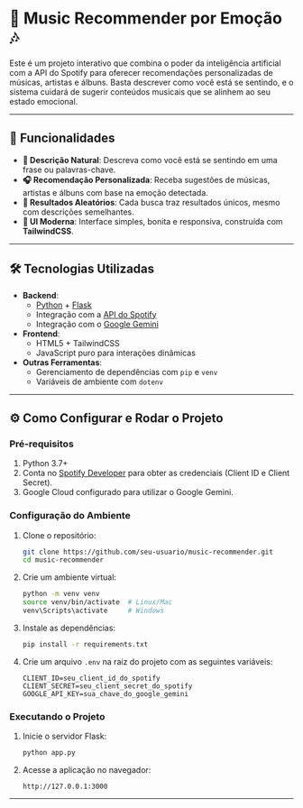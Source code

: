 # 🎵 **Music Recommender por Emoção** 🎶

Este é um projeto interativo que combina o poder da inteligência artificial com a API do Spotify para oferecer recomendações personalizadas de músicas, artistas e álbuns. Basta descrever como você está se sentindo, e o sistema cuidará de sugerir conteúdos musicais que se alinhem ao seu estado emocional. 

---

## 🚀 **Funcionalidades**
- **🎤 Descrição Natural**: Descreva como você está se sentindo em uma frase ou palavras-chave.
- **🎧 Recomendação Personalizada**: Receba sugestões de músicas, artistas e álbuns com base na emoção detectada.
- **🔄 Resultados Aleatórios**: Cada busca traz resultados únicos, mesmo com descrições semelhantes.
- **🌟 UI Moderna**: Interface simples, bonita e responsiva, construída com **TailwindCSS**.

---

## 🛠️ **Tecnologias Utilizadas**
- **Backend**: 
  - [Python](https://www.python.org/) + [Flask](https://flask.palletsprojects.com/)
  - Integração com a [API do Spotify](https://developer.spotify.com/documentation/web-api/)
  - Integração com o [Google Gemini](https://cloud.google.com/ai-generative)
- **Frontend**: 
  - HTML5 + TailwindCSS
  - JavaScript puro para interações dinâmicas
- **Outras Ferramentas**:
  - Gerenciamento de dependências com `pip` e `venv`
  - Variáveis de ambiente com `dotenv`

---

## ⚙️ **Como Configurar e Rodar o Projeto**

### Pré-requisitos
1. Python 3.7+
2. Conta no [Spotify Developer](https://developer.spotify.com/) para obter as credenciais (Client ID e Client Secret).
3. Google Cloud configurado para utilizar o Google Gemini.

### Configuração do Ambiente
1. Clone o repositório:
    ```bash
    git clone https://github.com/seu-usuario/music-recommender.git
    cd music-recommender
    ```

2. Crie um ambiente virtual:
    ```bash
    python -m venv venv
    source venv/bin/activate  # Linux/Mac
    venv\Scripts\activate     # Windows
    ```

3. Instale as dependências:
    ```bash
    pip install -r requirements.txt
    ```

4. Crie um arquivo `.env` na raiz do projeto com as seguintes variáveis:
    ```
    CLIENT_ID=seu_client_id_do_spotify
    CLIENT_SECRET=seu_client_secret_do_spotify
    GOOGLE_API_KEY=sua_chave_do_google_gemini
    ```

### Executando o Projeto
1. Inicie o servidor Flask:
    ```bash
    python app.py
    ```

2. Acesse a aplicação no navegador:
    ```
    http://127.0.0.1:3000
    ```

---



